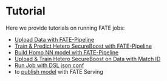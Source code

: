 # Tutorial

Here we provide tutorials on running FATE jobs:

- [Upload Data with FATE-Pipeline](pipeline/pipeline_tutorial_upload.ipynb)
- [Train & Predict Hetero SecureBoost with FATE-Pipeline](pipeline/pipeline_tutorial_hetero_sbt.ipynb)
- [Build Homo NN model with FATE-Pipeline](pipeline/pipeline_tutorial_homo_nn.ipynb)
- [Upload & Train Hetero SecureBoost on Data with Match ID](pipeline/pipeline_tutorial_match_id.ipynb)
- [Run Job with DSL json conf](doc/tutorial/dsl_conf/dsl_conf_tutorial.md)
- to [publish model](model_publish_with_serving_guide.md) with FATE Serving
